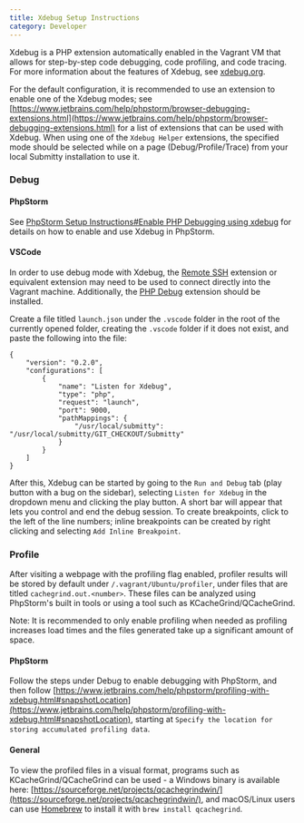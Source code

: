 ```yaml
---
title: Xdebug Setup Instructions
category: Developer
---
```


Xdebug is a PHP extension automatically enabled in the Vagrant VM that allows for step-by-step code debugging, code profiling, and code tracing. For more information about the features of Xdebug, see [xdebug.org](https://xdebug.org/).

For the default configuration, it is recommended to use an extension to enable one of the Xdebug modes; see [https://www.jetbrains.com/help/phpstorm/browser-debugging-extensions.html](https://www.jetbrains.com/help/phpstorm/browser-debugging-extensions.html) for a list of extensions that can be used with Xdebug. When using one of the `Xdebug Helper` extensions, the specified mode should be selected while on a page (Debug/Profile/Trace) from your local Submitty installation to use it.

### Debug

#### PhpStorm

See [PhpStorm Setup Instructions#Enable PHP Debugging using xdebug](/developer/phpstorm#enable-php-debugging-using-xdebug) for details on how to enable and use Xdebug in PhpStorm.

#### VSCode

In order to use debug mode with Xdebug, the [Remote SSH](https://marketplace.visualstudio.com/items?itemName=ms-vscode-remote.remote-ssh) extension or equivalent extension may need to be used to connect directly into the Vagrant machine. Additionally, the [PHP Debug](https://marketplace.visualstudio.com/items?itemName=xdebug.php-debug) extension should be installed.

Create a file titled `launch.json` under the `.vscode` folder in the root of the currently opened folder, creating the `.vscode` folder if it does not exist, and paste the following into the file:

```
{
    "version": "0.2.0",
    "configurations": [
        {
            "name": "Listen for Xdebug",
            "type": "php",
            "request": "launch",
            "port": 9000,
            "pathMappings": {
                "/usr/local/submitty": "/usr/local/submitty/GIT_CHECKOUT/Submitty"
            }
        }
    ]
}
```

After this, Xdebug can be started by going to the `Run and Debug` tab (play button with a bug on the sidebar), selecting `Listen for Xdebug` in the dropdown menu and clicking the play button. A short bar will appear that lets you control and end the debug session. To create breakpoints, click to the left of the line numbers; inline breakpoints can be created by right clicking and selecting `Add Inline Breakpoint`.

### Profile

After visiting a webpage with the profiling flag enabled, profiler results will be stored by default under `/.vagrant/Ubuntu/profiler`, under files that are titled `cachegrind.out.<number>`. These files can be analyzed using PhpStorm's built in tools or using a tool such as KCacheGrind/QCacheGrind.

Note: It is recommended to only enable profiling when needed as profiling increases load times and the files generated take up a significant amount of space.

#### PhpStorm

Follow the steps under Debug to enable debugging with PhpStorm, and then follow [https://www.jetbrains.com/help/phpstorm/profiling-with-xdebug.html#snapshotLocation](https://www.jetbrains.com/help/phpstorm/profiling-with-xdebug.html#snapshotLocation), starting at `Specify the location for storing accumulated profiling data`. 

#### General

To view the profiled files in a visual format, programs such as KCacheGrind/QCacheGrind can be used - a Windows binary is available here: [https://sourceforge.net/projects/qcachegrindwin/](https://sourceforge.net/projects/qcachegrindwin/), and macOS/Linux users can use [Homebrew](https://brew.sh/) to install it with `brew install qcachegrind`.
